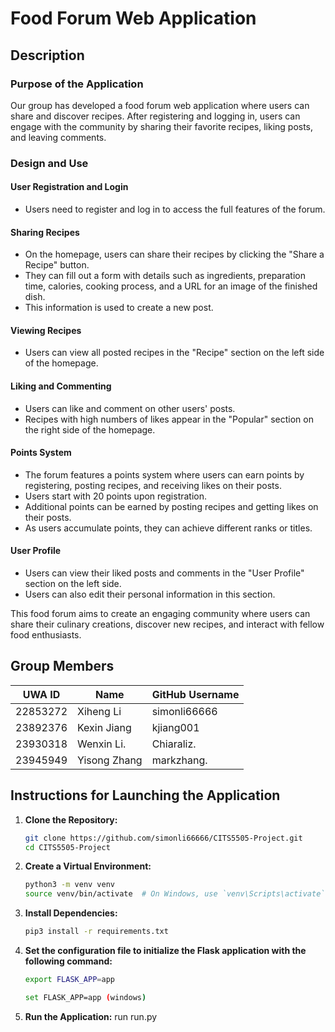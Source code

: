 # Food Forum Web Application

## Description

### Purpose of the Application

Our group has developed a food forum web application where users can share and discover recipes. After registering and logging in, users can engage with the community by sharing their favorite recipes, liking posts, and leaving comments.

### Design and Use

#### User Registration and Login
- Users need to register and log in to access the full features of the forum.

#### Sharing Recipes
- On the homepage, users can share their recipes by clicking the "Share a Recipe" button.
- They can fill out a form with details such as ingredients, preparation time, calories, cooking process, and a URL for an image of the finished dish.
- This information is used to create a new post.

#### Viewing Recipes
- Users can view all posted recipes in the "Recipe" section on the left side of the homepage.

#### Liking and Commenting
- Users can like and comment on other users' posts.
- Recipes with high numbers of likes appear in the "Popular" section on the right side of the homepage.

#### Points System
- The forum features a points system where users can earn points by registering, posting recipes, and receiving likes on their posts.
- Users start with 20 points upon registration.
- Additional points can be earned by posting recipes and getting likes on their posts.
- As users accumulate points, they can achieve different ranks or titles.

#### User Profile
- Users can view their liked posts and comments in the "User Profile" section on the left side.
- Users can also edit their personal information in this section.

This food forum aims to create an engaging community where users can share their culinary creations, discover new recipes, and interact with fellow food enthusiasts.

## Group Members

| UWA ID     | Name               | GitHub Username  |
|------------|--------------------|------------------|
| 22853272   | Xiheng Li          | simonli66666     |
| 23892376   | Kexin Jiang        | kjiang001        |
| 23930318   | Wenxin Li.         | Chiaraliz.       |
| 23945949   | Yisong Zhang       | markzhang.       |

## Instructions for Launching the Application

1. **Clone the Repository:**
    ```bash
    git clone https://github.com/simonli66666/CITS5505-Project.git
    cd CITS5505-Project
    ```

2. **Create a Virtual Environment:**
    ```bash
    python3 -m venv venv
    source venv/bin/activate  # On Windows, use `venv\Scripts\activate`
    ```

3. **Install Dependencies:**
    ```bash
    pip3 install -r requirements.txt
    ```

4. **Set the configuration file to initialize the Flask application with the following command:**
    ```bash
    export FLASK_APP=app
    ```
    ```bash
    set FLASK_APP=app (windows)
    ```
5. **Run the Application:**
    run run.py


